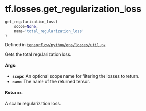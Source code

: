 <div itemscope itemtype="http://developers.google.com/ReferenceObject">
<meta itemprop="name" content="tf.losses.get_regularization_loss" />
</div>

# tf.losses.get_regularization_loss

``` python
get_regularization_loss(
    scope=None,
    name='total_regularization_loss'
)
```



Defined in [`tensorflow/python/ops/losses/util.py`](https://www.tensorflow.org/code/tensorflow/python/ops/losses/util.py).

Gets the total regularization loss.

#### Args:

* <b>`scope`</b>: An optional scope name for filtering the losses to return.
* <b>`name`</b>: The name of the returned tensor.


#### Returns:

A scalar regularization loss.